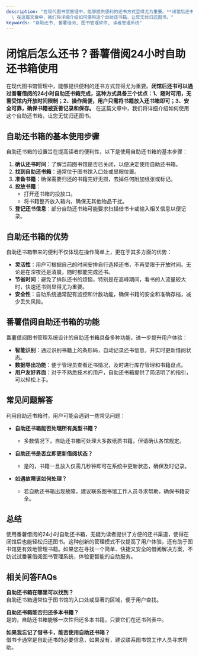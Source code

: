 ```yaml
---
description: "在现代图书馆管理中，能够提供便利的还书方式显得尤为重要。**闭馆后还书可以通过番薯借阅的24小时自助还书箱完成，这种方式具备三个优点：1、随时可用，无需受馆内开放时间限制；2、操作简便，用户只需将书籍放入还书箱即可；3、安全可靠，确保书籍被妥善记录和保存。**\
  \ 在这篇文章中，我们将详细介绍如何使用这个自助还书箱，让您无忧归还图书。"
keywords: "自助还书, 番薯借阅, 图书管理软件, 读者管理系统"
---
```

# 闭馆后怎么还书？番薯借阅24小时自助还书箱使用

在现代图书馆管理中，能够提供便利的还书方式显得尤为重要。**闭馆后还书可以通过番薯借阅的24小时自助还书箱完成，这种方式具备三个优点：1、随时可用，无需受馆内开放时间限制；2、操作简便，用户只需将书籍放入还书箱即可；3、安全可靠，确保书籍被妥善记录和保存。** 在这篇文章中，我们将详细介绍如何使用这个自助还书箱，让您无忧归还图书。

## 自助还书箱的基本使用步骤

自助还书箱的设置旨在提高读者的便利性，以下是使用自助还书箱的基本步骤：

1. **确认还书时间**：了解当前图书馆是否已关闭，以便决定使用自助还书箱。
2. **找到自助还书箱**：通常位于图书馆入口处或显眼位置。
3. **准备书籍**：确保需要归还的书籍完好无损，去掉任何附加纸张或标记。
4. **投放书籍**：
   - 打开还书箱的投放口。
   - 将书籍整齐放入箱内，确保无其他物品干扰。
5. **登记还书信息**：部分自助还书箱可能要求扫描借书卡或输入相关信息以便记录。

## 自助还书箱的优势

自助还书箱带来的便利不仅体现在操作简单上，更在于其多方面的优势：

- **灵活性**：用户可根据自己的时间安排自行选择还书，不再受限于开放时间。无论是在深夜还是清晨，随时都能完成还书。
- **节省时间**：避免了排队还书的烦恼，特别是在高峰期间，看书的人流量较大时，快速还书则显得尤为重要。
- **安全性**：自助系统通常配有监控和计数功能，确保书籍的安全和准确存档，减少丢失风险。

## 番薯借阅自助还书箱的功能

番薯借阅图书管理系统设计的自助还书箱具备多种功能，进一步提升用户体验：

- **智能识别**：通过识别书籍上的条形码，自动记录还书信息，并实时更新借阅状态。
- **数据导出功能**：便于管理员查看还书情况，及时进行库存管理和书籍盘点。
- **用户友好界面**：对于不熟悉技术的用户，自助还书箱提供了简洁明了的指引，可以轻松上手。

## 常见问题解答

利用自助还书箱时，用户可能会遇到一些常见问题：

- **自助还书箱能否处理所有类型书籍？**
  - 多数情况下，自助还书箱可处理大多数纸质书籍，但请确认各馆规定。
  
- **自助还书是否立即更新借阅状态？**
  - 是的，书籍一旦放入仅需几秒钟即可在系统中更新状态，确保及时记录。

- **如遇故障该如何处理？**
  - 若自助还书箱出现故障，建议联系图书馆工作人员寻求帮助，确保书籍安全。

## 总结

使用番薯借阅的24小时自助还书箱，无疑为读者提供了方便的还书渠道，使得在闭馆后也能轻松归还图书。这种创新的管理模式不仅提高了用户体验，还有助于图书馆更有效地管理书籍。如果您在寻找一个简单、快捷又安全的借阅解决方案，不妨试试番薯借阅图书管理系统，体验更智能的自助服务。

## 相关问答FAQs

**自助还书箱在哪里可以找到？**  
自助还书箱通常位于图书馆的入口处或显著的区域，便于用户查找。

**自助还书箱能否归还多本书籍？**  
是的，自助还书箱能够一次性归还多本书籍，只要它们在还书列表中。

**如果我忘记了借书卡，能否使用自助还书箱？**  
借书卡通常是自助还书的必要信息，如果没有，建议联系图书馆工作人员寻求帮助。
